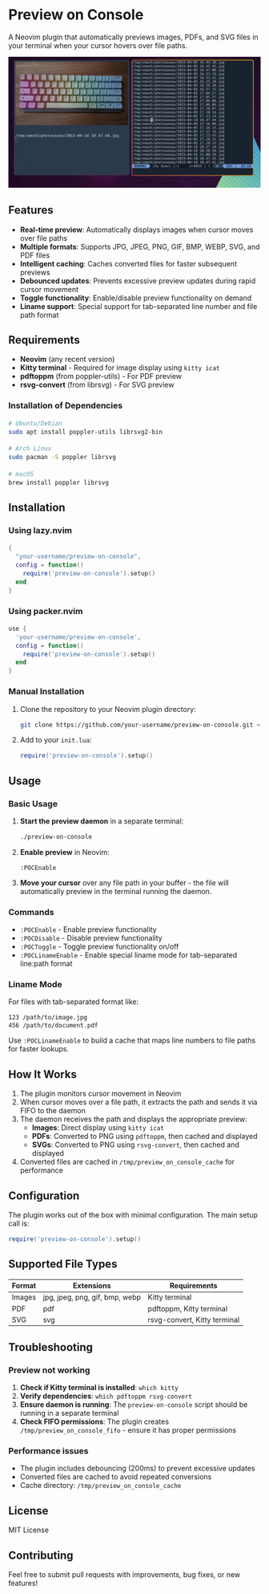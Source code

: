 # Preview on Console

A Neovim plugin that automatically previews images, PDFs, and SVG files in your terminal when your cursor hovers over file paths.

![Screenshot](screenshot.jpg)

## Features

- **Real-time preview**: Automatically displays images when cursor moves over file paths
- **Multiple formats**: Supports JPG, JPEG, PNG, GIF, BMP, WEBP, SVG, and PDF files
- **Intelligent caching**: Caches converted files for faster subsequent previews
- **Debounced updates**: Prevents excessive preview updates during rapid cursor movement
- **Toggle functionality**: Enable/disable preview functionality on demand
- **Liname support**: Special support for tab-separated line number and file path format

## Requirements

- **Neovim** (any recent version)
- **Kitty terminal** - Required for image display using `kitty icat`
- **pdftoppm** (from poppler-utils) - For PDF preview
- **rsvg-convert** (from librsvg) - For SVG preview

### Installation of Dependencies

```bash
# Ubuntu/Debian
sudo apt install poppler-utils librsvg2-bin

# Arch Linux
sudo pacman -S poppler librsvg

# macOS
brew install poppler librsvg
```

## Installation

### Using lazy.nvim

```lua
{
  "your-username/preview-on-console",
  config = function()
    require('preview-on-console').setup()
  end
}
```

### Using packer.nvim

```lua
use {
  'your-username/preview-on-console',
  config = function()
    require('preview-on-console').setup()
  end
}
```

### Manual Installation

1. Clone the repository to your Neovim plugin directory:
   ```bash
   git clone https://github.com/your-username/preview-on-console.git ~/.local/share/nvim/site/pack/plugins/start/preview-on-console
   ```

2. Add to your `init.lua`:
   ```lua
   require('preview-on-console').setup()
   ```

## Usage

### Basic Usage

1. **Start the preview daemon** in a separate terminal:
   ```bash
   ./preview-on-console
   ```

2. **Enable preview** in Neovim:
   ```
   :POCEnable
   ```

3. **Move your cursor** over any file path in your buffer - the file will automatically preview in the terminal running the daemon.

### Commands

- `:POCEnable` - Enable preview functionality
- `:POCDisable` - Disable preview functionality  
- `:POCToggle` - Toggle preview functionality on/off
- `:POCLinameEnable` - Enable special liname mode for tab-separated line:path format

### Liname Mode

For files with tab-separated format like:
```
123	/path/to/image.jpg
456	/path/to/document.pdf
```

Use `:POCLinameEnable` to build a cache that maps line numbers to file paths for faster lookups.

## How It Works

1. The plugin monitors cursor movement in Neovim
2. When cursor moves over a file path, it extracts the path and sends it via FIFO to the daemon
3. The daemon receives the path and displays the appropriate preview:
   - **Images**: Direct display using `kitty icat`
   - **PDFs**: Converted to PNG using `pdftoppm`, then cached and displayed
   - **SVGs**: Converted to PNG using `rsvg-convert`, then cached and displayed
4. Converted files are cached in `/tmp/preview_on_console_cache` for performance

## Configuration

The plugin works out of the box with minimal configuration. The main setup call is:

```lua
require('preview-on-console').setup()
```

## Supported File Types

| Format | Extensions | Requirements |
|--------|------------|--------------|
| Images | jpg, jpeg, png, gif, bmp, webp | Kitty terminal |
| PDF | pdf | pdftoppm, Kitty terminal |
| SVG | svg | rsvg-convert, Kitty terminal |

## Troubleshooting

### Preview not working

1. **Check if Kitty terminal is installed**: `which kitty`
2. **Verify dependencies**: `which pdftoppm rsvg-convert`
3. **Ensure daemon is running**: The `preview-on-console` script should be running in a separate terminal
4. **Check FIFO permissions**: The plugin creates `/tmp/preview_on_console_fifo` - ensure it has proper permissions

### Performance issues

- The plugin includes debouncing (200ms) to prevent excessive updates
- Converted files are cached to avoid repeated conversions
- Cache directory: `/tmp/preview_on_console_cache`

## License

MIT License

## Contributing

Feel free to submit pull requests with improvements, bug fixes, or new features!